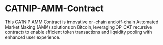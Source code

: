 # CATNIP-AMM-Contract
This CATNIP AMM Contract  is innovative on-chain and off-chain Automated Market Making (AMM) solutions on Bitcoin, leveraging OP_CAT recursive contracts to enable efficient token transactions and liquidity pooling with enhanced user experience.  
